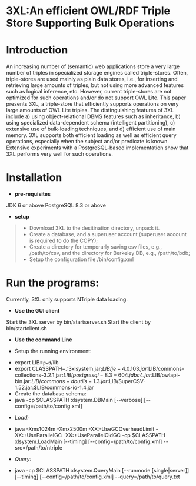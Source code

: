 3XL:An efficient OWL/RDF Triple Store Supporting Bulk Operations
====================
# Introduction

An increasing number of (semantic) web applications store a very large number of triples in specialized storage engines called triple-stores. Often, triple-stores are used mainly as plain data stores, i.e., for inserting and retrieving large amounts of triples, but not using more advanced features such as logical inference, etc. However, current triple-stores are not optimized for such operations and/or do not support OWL Lite. This paper presents 3XL, a triple-store that efficiently supports operations on very large amounts of OWL Lite triples. The distinguishing features of 3XL include a) using object-relational DBMS features such as inheritance, b) using specialized data-dependent schema (intelligent partitioning), c) extensive use of bulk-loading techniques, and d) efficient use of main memory. 3XL supports both efficient loading as well as efficient query operations, especially when the subject and/or predicate is known. Extensive experiments with a PostgreSQL-based implementation show that 3XL performs very well for such operations.
 
 
# Installation
* **pre-requisites**

JDK 6 or above
PostgreSQL 8.3 or above
* **setup**

> - Download 3XL to the desitination directory, unpack it.
> - Create a database, and a superuser account (superuser account is required to do the COPY);
> - Create a directory for temporarly saving csv files, e.g., /path/to/csv, and the directory for Berkeley DB, e.g., /path/to/bdb;
> - Setup the configuration file /bin/config.xml

# Run the programs:

Currently, 3XL only supports NTriple data loading.
* **Use the GUI client**

Start the 3XL server by bin/startserver.sh
Start the client by bin/startclient.sh
* **Use the command Line**

* Setup the running environment:
- export LIB=`pwd`/lib
- export CLASSPATH=.:3xlsystem.jar;$LIB/je-4.0.103.jar:$LIB/commons-collections-3.2.1.jar:$LIB/postgresql-8.3-604.jdbc4.jar:$LIB/owlapi-bin.jar:$LIB/commons-dbutils-1.3.jar:$LIB/SuperCSV-1.52.jar:$LIB/commons-io-1.4.jar
- Create the database schema:
- java -cp $CLASSPATH xlsystem.DBMain [--verbose] [--config=/path/to/config.xml]
* *Load:*
- java -Xms1024m -Xmx2500m -XX:-UseGCOverheadLimit -XX:+UseParallelGC -XX:+UseParallelOldGC -cp $CLASSPATH xlsystem.LoadMain [--timing] [--config=/path/to/config.xml] --src=/path/to/ntriple
* *Query:*
- java -cp $CLASSPATH xlsystem.QueryMain [--runmode [single|server]] [--timing] [--config=/path/to/config.xml] --query=/path/to/query.txt
 
